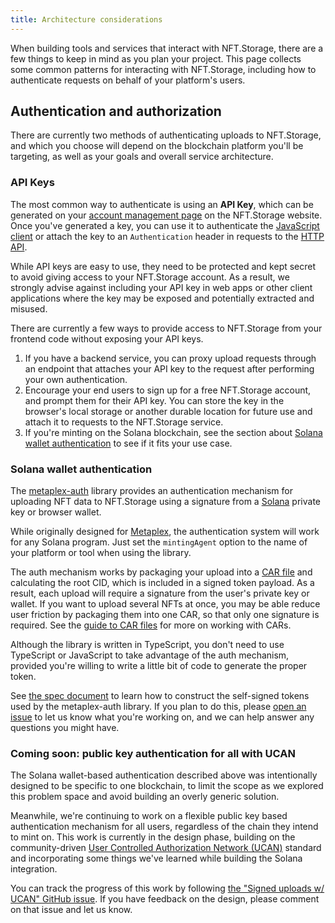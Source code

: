 ```yaml
---
title: Architecture considerations
---
```


When building tools and services that interact with NFT.Storage, there are a few things to keep in mind as you plan your project. This page collects some common patterns for interacting with NFT.Storage, including how to authenticate requests on behalf of your platform's users.

## Authentication and authorization

There are currently two methods of authenticating uploads to NFT.Storage, and which you choose will depend on the blockchain platform you'll be targeting, as well as your goals and overall service architecture.

### API Keys

The most common way to authenticate is using an **API Key**, which can be generated on your [account management page](https://nft.storage/manage/) on the NFT.Storage website. Once you've generated a key, you can use it to authenticate the [JavaScript client][reference-js-client] or attach the key to an `Authentication` header in requests to the [HTTP API][reference-http].

While API keys are easy to use, they need to be protected and kept secret to avoid giving access to your NFT.Storage account. As a result, we strongly advise against including your API key in web apps or other client applications where the key may be exposed and potentially extracted and misused.

There are currently a few ways to provide access to NFT.Storage from your frontend code without exposing your API keys.

1. If you have a backend service, you can proxy upload requests through an endpoint that attaches your API key to the request after performing your own authentication.
1. Encourage your end users to sign up for a free NFT.Storage account, and prompt them for their API key. You can store the key in the browser's local storage or another durable location for future use and attach it to requests to the NFT.Storage service.
1. If you're minting on the Solana blockchain, see the section about [Solana wallet authentication](#solana-wallet-authentication) to see if it fits your use case.

### Solana wallet authentication

The [metaplex-auth](https://github.com/nftstorage/metaplex-auth) library provides an authentication mechanism for uploading NFT data to NFT.Storage using a signature from a [Solana](https://solana.com/) private key or browser wallet.

While originally designed for [Metaplex](https://www.metaplex.com/), the authentication system will work for any Solana program. Just set the `mintingAgent` option to the name of your platform or tool when using the library.

The auth mechanism works by packaging your upload into a [CAR file](./car-files.md) and calculating the root CID, which is included in a signed token payload. As a result, each upload will require a signature from the user's private key or wallet. If you want to upload several NFTs at once, you may be able reduce user friction by packaging them into one CAR, so that only one signature is required. See the [guide to CAR files](./car-files.md) for more on working with CARs.

Although the library is written in TypeScript, you don't need to use TypeScript or JavaScript to take advantage of the auth mechanism, provided you're willing to write a little bit of code to generate the proper token.

See [the spec document](https://github.com/nftstorage/metaplex-auth/blob/main/SPEC.md) to learn how to construct the self-signed tokens used by the metaplex-auth library. If you plan to do this, please [open an issue](https://github.com/nftstorage/metaplex-auth/issues) to let us know what you're working on, and we can help answer any questions you might have.

### Coming soon: public key authentication for all with UCAN

The Solana wallet-based authentication described above was intentionally designed to be specific to one blockchain, to limit the scope as we explored this problem space and avoid building an overly generic solution.

Meanwhile, we're continuing to work on a flexible public key based authentication mechanism for all users, regardless of the chain they intend to mint on. This work is currently in the design phase, building on the community-driven [User Controlled Authorization Network (UCAN)](https://whitepaper.fission.codes/access-control/ucan) standard and incorporating some things we've learned while building the Solana integration.

You can track the progress of this work by following [the "Signed uploads w/ UCAN" GitHub issue](https://github.com/nftstorage/nft.storage/issues/851). If you have feedback on the design, please comment on that issue and let us know. 

[reference-js-client]: https://nftstorage.github.io/nft.storage/client
[reference-http]: https://nft.storage/api-docs/